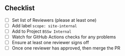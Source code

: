 <!---
Be sure to select 'master' as the 'base' branch against which to create this
pull request.

Provide a general summary of your changes in the Title above.

Note that anything between these delimiters is a comment that will not appear
in the pull request description once created. Most areas in this message are
commented out and can be easily added by removing the comment delimiters.

-->

## Checklist

* [ ] Set list of Reviewers (please at least one)
* [ ] Add label `scope: site-internal`
* [ ] Add to Project `BSSw Internal`
* [ ] Watch for GitHub Actions checks for any problems
* [ ] Ensure at least one reviewer signs off
* [ ] Once one reviewer has approved, then merge the PR
